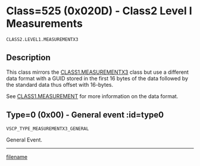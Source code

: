 # Class=525 (0x020D) - Class2 Level I Measurements

    CLASS2.LEVEL1.MEASUREMENTX3

## Description

This class mirrors the [CLASS1.MEASUREMENTX3](./class1.measurementx3.md) class but use a different data format with a GUID stored in the first 16 bytes of the data followed by the standard data thus offset with 16-bytes.

See [CLASS1.MEASUREMENT](./class1.measurement.md) for more information on the data format.
## Type=0 (0x00) - General event :id=type0

```
VSCP_TYPE_MEASUREMENTX3_GENERAL
```
General Event.






----


[filename](./bottom_copyright.md ':include')